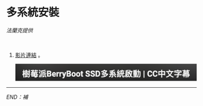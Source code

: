 # 多系統安裝

_法蘭克提供_

<br>

1. [影片連結](https://www.youtube.com/watch?app=desktop&v=aJueYuVt_qU) 。

    ![](images/img_04.png)


---

_END：補_